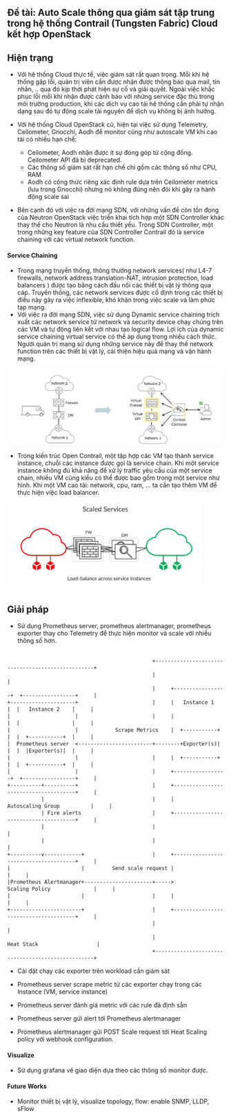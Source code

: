 ## Đề tài: Auto Scale thông qua giám sát tập trung trong hệ thống Contrail (Tungsten Fabric) Cloud kết hợp OpenStack

## Hiện trạng

- Với hệ thống Cloud thực tế, việc giám sát rất quan trọng. Mỗi khi hệ thống gặp lỗi, quản trị viên cần được nhận được thông báo qua mail, tin nhắn, .. qua đó kịp thời phát hiện sự cố và giải quyết. Ngoài việc khắc phục lỗi mỗi khi nhận được cảnh báo với những service đặc thù trong môi trường production, khi các dịch vụ cao tải hệ thống cần phải tự nhận dạng sau đó tự động scale tài nguyên để dịch vụ không bị ảnh hưởng.
- Với hệ thống Cloud OpenStack cũ, hiện tại việc sử dụng Telemetry, Ceilometer, Gnocchi, Aodh để monitor cũng như autoscale VM khi cao tải  có nhiều hạn chế:
  + Ceilometer, Aodh nhận được ít sự đóng góp từ cộng đồng. Ceilometer API đã bị deprecated.
  + Các thông số giám sát rất hạn chế chỉ gồm các thông số như CPU, RAM
  + Aodh có công thức riêng xác định rule dựa trên Ceilometer metrics (lưu trong Gnocchi) nhưng nó không đúng nên đôi khi gây ra hành động scale sai

- Bên cạnh đó với việc ra đời mạng SDN, với những vấn đề còn tồn đọng của Neutron OpenStack việc triển khai tích hợp một SDN Controller khác thay thế cho Neutron là nhu cầu thiết yếu. Trong SDN Controller, một trong những key feature của SDN Controller Contrail đó là service chaining với các virtual network function.

#### Service Chaining

- Trong mạng truyền thống, thông thường network services( như L4-7 firewalls, network address translation-NAT, intrusion protection, load balancers ) được tạo bằng cách đấu nối các thiết bị vật lý thông qua cáp. Truyền thống, các network services được cố định trong các thiết bị điều này gây ra việc inflexible, khó khăn trong việc scale và làm phức tạp mạng.
- Với việc ra đời mạng SDN, việc sử dụng Dynamic service chaining trích xuất các network service từ network và security device chạy chúng trên các VM và tự động liên kết với nhau tạo logical flow. Lợi ích của dynamic service chaining virtual service có thể áp dụng trong nhiều cách thức. Người quản trị mạng sử dụng những service này để thay thế network function trên các thiết bị vật lý, cải thiện hiệu quả mạng và vận hành mạng.

![sfc](images/sfc_case_0.png)

- Trong kiến trúc Open Contrail, một tập hợp các VM tạo thành service instance, chuỗi các instance được gọi là service chain. Khi một service instance không đủ khả năng để xử lý traffic yêu cầu của một service chain, nhiều VM cùng kiểu có thể được bao gồm trong một service như hình. Khi một VM cao tải: network, cpu, ram, ... ta cần tạo thêm VM để thực hiện việc load balancer.

![sfc scale](images/sfc_scale_0.png)

## Giải pháp 

- Sử dụng Prometheus server, prometheus alertmanager, prometheus exporter thay cho Telemetry để thực hiện monitor và scale với nhiều thông số hơn.

```

                                               +--------------------------------------------------+
                                               |                                                  |
                                               |     +-----------------+  +-----------------+     |
+---------------------+                        |     |   Instance 1    |  |   Instance 2    |     |
|                     |                        |     |                 |  |                 |     |
|                     |            Scrape Metrics    |  +-----------+  |  |  +-----------+  |     |
|  Prometheus server  <------------------------+--------+Exporter(s)|  |  |  |Exporter(s)|  |     |
|                     |                        |     |  +-----------+  |  |  +-----------+  |     |
|                     |                        |     +-----------------+  +-----------------+     |
+----------+----------+                        |     +--------------------------------------+     |
           |                                   |     |           Autoscaling Group          |     |
           | Fire alerts                       |     +--------------------------------------+     |
           |                                   |                                                  |
           |                                   |                                                  |
+----------v------------+                      |     +--------------------------------------+     |
|                       |         Send scale request |                                      |     |
|Prometheus Alertmanager+----------------------+----->          Scaling Policy              |     |
|                       |                      |     |                                      |     |
+-----------------------+                      |     +--------------------------------------+     |
                                               |                                                  |
                                               |                     Heat Stack                   |
                                               +--------------------------------------------------+

```

- Cài đặt chạy các exporter trên workload cần giám sát

- Prometheus server scrape metric từ các exporter chạy trong các Instance (VM, service instance)

- Prometheus server đánh giá metric với các rule đã định sẵn

- Prometheus server gửi alert tới Prometheus alertmanager

- Prometheus alertmanager gửi POST Scale request tới Heat Scaling policy với webhook configuration.

#### Visualize

- Sử dụng grafana vẽ giao diện dựa theo các thông số monitor được.

#### Future Works

- Monitor thiết bị vật lý, visualize topology, flow: enable SNMP, LLDP, sFlow

